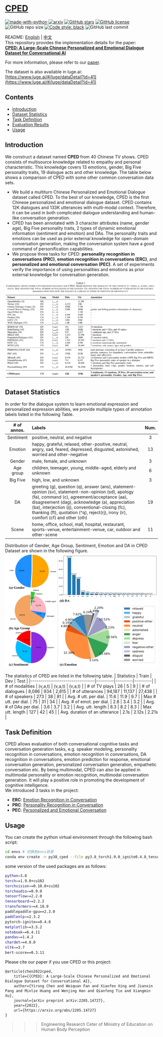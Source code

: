 # [CPED](https://github.com/scutcyr/CPED)
[![made-with-python](https://img.shields.io/badge/Made%20with-Python-red.svg)](#python) [![arxiv](https://img.shields.io/badge/arXiv-2205.14727-b31b1b.svg)](https://arxiv.org/abs/2205.14727) [![GitHub stars](https://img.shields.io/github/stars/scutcyr/CPED)](https://github.com/scutcyr/CPED/stargazers) [![GitHub license](https://img.shields.io/github/license/scutcyr/CPED)](https://github.com/scutcyr/CPED/blob/main/LICENSE) ![GitHub repo size](https://img.shields.io/github/repo-size/scutcyr/CPED) [![Code style: black](https://img.shields.io/badge/code%20style-black-000000.svg)](https://github.com/psf/black) ![GitHub last commit](https://img.shields.io/github/last-commit/scutcyr/CPED) 

    
README: [English](https://github.com/scutcyr/CPED/blob/main/README.md) | [中文](https://github.com/scutcyr/CPED/blob/main/README-zh.md)       
This repository provides the implementation details for the paper:    
**[CPED: A Large-Scale Chinese Personalized and Emotional Dialogue Dataset for Conversational AI](https://arxiv.org/abs/2205.14727)**   

For more information, please refer to our [paper](https://arxiv.org/abs/2205.14727).   

The dataset is also available in luge.ai: [https://www.luge.ai/#/luge/dataDetail?id=41](https://www.luge.ai/#/luge/dataDetail?id=41)

## <a name="#Contents">Contents</a>
* <a href="#Introduction">Introduction</a>
* <a href="#Dataset">Dataset Statistics</a>
* <a href="#Task">Task Definition</a>
* <a href="#Evaluation">Evaluation Results</a>
* <a href="#Usage">Usage</a>

## <a name="#Introduction">Introduction</a>
We construct a dataset named **CPED** from 40 Chinese TV shows. CPED consists of multisource knowledge related to empathy and personal characteristic. This knowledge covers 13 emotions, gender, Big Five personality traits, 19 dialogue acts and other knowledge. The table below shows a comparison of CPED with some other common conversation data sets.

* We build a multiturn Chinese Personalized and Emotional Dialogue dataset called CPED. To the best of our knowledge, CPED is the first Chinese personalized and emotional dialogue dataset. CPED contains 12K dialogues and 133K utterances with multi-modal context. Therefore, it can be used in both complicated dialogue understanding and human-like conversation generation.
* CPED has been annotated with 3 character attributes (name, gender age), Big Five personality traits, 2 types of dynamic emotional information (sentiment and emotion) and DAs. The personality traits and emotions can be used as prior external knowledge for open-domain conversation generation, making the conversation system have a good command of personification capabilities.
* We propose three tasks for CPED: **personality recognition in conversations (PRC)**, **emotion recognition in conversations (ERC)**, and **personalized and emotional conversation (PEC)**. A set of experiments verify the importance of using personalities and emotions as prior external knowledge for conversation generation.

![dataset_comparison](./images/dataset_comparison.png)

## <a name="#Dataset">Dataset Statistics</a>
In order for the dialogue system to learn emotional expression and personalized expression abilities, we provide multiple types of annotation labels listed in the following Table.

| # of annos. | Labels | Num. |
|:-----------:|:-------|:----:|
| Sentiment | positive, neutral, and negative | 3 |
| Emotion | happy, grateful, relaxed, other-positive, neutral, angry, sad, feared, depressed, disgusted, astonished, worried and other-negative | 13 |
| Gender | male, female, and unknown | 3 |
| Age group | children, teenager, young, middle-aged, elderly and unknown | 6 |
| Big Five | high, low, and unknown | 3 |
| DA | greeting (g), question (q), answer (ans), statement-opinion (sv), statement-non-opinion (sd), apology (fa), command (c), agreement/acceptance (aa), disagreement (dag), acknowledge (a), appreciation (ba), interjection (ij), conventional-closing (fc), thanking (ft), quotation (^q), reject(rj), irony (ir), comfort (cf) and other (oth) | 19 |
| Scene | home, office, school, mall, hospital, restaurant, sports-venue, entertainment-venue, car, outdoor and other-scene | 11 |


Distribution of Gender, Age Group, Sentiment, Emotion and DA in CPED Dataset are shown in the following figure.
![](./images/dataset_staticstics.png)

 The statistics of CPED are listed in the following table.
| Statistics                      | Train   | Dev     | Test    |
|---------------------------------|---------|---------|---------|
| # of modalities                 | (v,a,t) | (v,a,t) | (v,a,t) |
| # of TV plays                   | 26      | 5       | 9       |
| # of dialogues                  | 8,086   | 934     | 2,815   |
| # of utterances                 | 94,187  | 11,137  | 27,438  |
| # of speakers                   | 273     | 38      | 81      |
| Avg. # utt. per dial.           | 11.6    | 11.9    | 9.7     |
| Max # utt. per dial.            | 75      | 31      | 34      |
| Avg. # of emot. per dial.       | 2.8     | 3.4     | 3.2     |
| Avg. # of DAs per dial.         | 3.6     | 3.7     | 3.2     |
| Avg. utt. length                | 8.3     | 8.2     | 8.3     |
| Max utt. length                 | 127     | 42      | 45      |
| Avg. duration of an utterance   | 2.1s    | 2.12s   | 2.21s   |


## <a name="#Task">Task Definition</a>
CPED allows evaluation of both conversational cognitive tasks and conversation generation tasks, e.g. speaker modeling, personality recognition in conversations, emotion recognition in conversations, DA recognition in conversations, emotion prediction for response, emotional conversation generation, personalized conversation generation, empathetic conversation etc. By being multimodal, CPED can also be applied in multimodal personality or emotion recognition, multimodal conversation generation. It will play a positive role in promoting the development of cognitive intelligence.   
We introduced 3 tasks in the project:   
* **ERC**: [Emotion Recognition in Conversation](https://paperswithcode.com/task/emotion-recognition-in-conversation)
* **PRC**: [Personality Recognition in Conversation](https://paperswithcode.com/task/personality-recognition-in-conversation)
* **PEC**: [Personalized and Emotional Conversation](https://paperswithcode.com/task/personalized-and-emotional-conversation)   



## <a name="#Usage">Usage</a>
You can create the python virtual environment through the following bash script:   
```bash
cd envs # 切换到envs目录
conda env create -n py38_cped --file py3.8_torch1.9.0_ignite0.4.8_tensorflow2.2.0_cuda10.2_transformers4.18.0_paddlepaddle-gpu_2.3.0.yml
```

some version of the used packages are as follows:   
```bash
python=3.8
torch==1.9.0+cu102 
torchvision==0.10.0+cu102 
torchaudio==0.9.0
tensorflow==2.2.0
tensorboard==2.2.2
transformers==4.18.0
paddlepaddle-gpu==2.3.0
paddlenlp==2.3.2
pytorch-ignite==0.4.8
matplotlib==3.5.2
notebook==6.4.11
pandas==1.4.2
chardet==4.0.0
nltk==3.7
bert-score==0.3.11
```




Please cite our paper if you use CPED or this project:    
```
@article{chen2022cped,
	title={{CPED}: A Large-Scale Chinese Personalized and Emotional Dialogue Dataset for Conversational AI},
	author={Yirong Chen and Weiquan Fan and Xiaofen Xing and Jianxin Pang and Minlie Huang and Wenjing Han and Qianfeng Tie and Xiangmin Xu},
	journal={arXiv preprint arXiv:2205.14727},
	year={2022},
	url={https://arxiv.org/abs/2205.14727}
}
```

>>> Engineering Research Ceter of Ministry of Education on Human Body Perception
